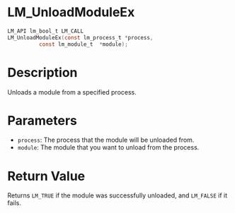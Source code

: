 # LM_UnloadModuleEx

```c
LM_API lm_bool_t LM_CALL
LM_UnloadModuleEx(const lm_process_t *process,
		  const lm_module_t  *module);
```

# Description
Unloads a module from a specified process.

# Parameters
 - `process`: The process that the module will be unloaded from.
 - `module`: The module that you want to unload from the process.

# Return Value
Returns `LM_TRUE` if the module was successfully unloaded, and `LM_FALSE` if it fails.
